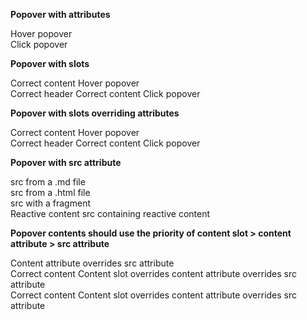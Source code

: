 **Popover with attributes**

<popover header="Correct header" content="Correct content">
  Hover popover
</popover>

<br>

<popover header="Correct header" content="Correct content" trigger="click">
  Click popover
</popover>

<br>

**Popover with slots**

<popover>
  <span slot="content">Correct content</span>
  Hover popover
</popover>

<br>

<popover trigger="click">
  <span slot="header">Correct header</span>
  <span slot="content">Correct content</span>
  Click popover
</popover>

<br>

**Popover with slots overriding attributes**

<popover header="Correct header" content="Should not appear: Overwritten content">
  <span slot="content">Correct content</span>
  Hover popover
</popover>

<br>

<popover header="Should not appear: Overwritten header" content="Should not appear: Overwritten content" trigger="click">
  <span slot="header">Correct header</span>
  <span slot="content">Correct content</span>
  Click popover
</popover>

<br>

**Popover with src attribute**

<popover header="Correct header" src="{{ baseUrl }}/test_md_fragment.md">
  src from a .md file
</popover>

<br>

<popover header="Correct header" src="{{ baseUrl }}/testInclude.html">
  src from a .html file
</popover>

<br>

<popover src="{{ baseUrl }}/contentFragmentToInclude.md#fragment">
  src with a fragment
</popover>

<br>

<popover src="{{ baseUrl }}/testPanels/NestedPanel.md">
  <span slot="header">Reactive content</span>
  src containing reactive content
</popover>

<br>

**Popover contents should use the priority of content slot > content attribute > src attribute**

<popover header="Content slot > content attrib > src attrib" src="{{ baseUrl }}/test_md_fragment.md" content="Correct content">
  Content attribute overrides src attribute
</popover>

<br>

<popover header="Content slot > content attrib > src attrib" src="{{ baseUrl }}/test_md_fragment.md" content="This should be overwritten by slot">
  <span slot="content">Correct content</span>
  Content slot overrides content attribute overrides src attribute
</popover>

<br>

<popover header="Content slot > content attrib > src attrib" src="{{ baseUrl }}/test_md_fragment.md">
  <span slot="content">Correct content</span>
  Content slot overrides content attribute overrides src attribute
</popover>

<br>

